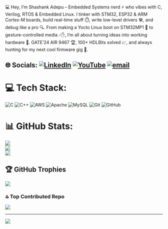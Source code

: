 💻 Hey, I’m Shashank Adepu – Embedded Systems nerd ⚡ who vibes with C, Verilog, RTOS & Embedded Linux. I tinker with STM32, ESP32 & ARM Cortex-M boards, build real-time stuff ⏱️, write low-level drivers 🛠️, and debug like a pro 🔍. From making a Yocto Linux boot on STM32MP1 🚀 to gesture-controlled media 🎶✋, I’m all about turning ideas into working hardware 🔌. GATE’24 AIR 9467 🏆, 100+ HDLBits solved 📈, and always hunting for my next cool firmware gig 💼.
## 🌐 Socials: [![LinkedIn](https://img.shields.io/badge/LinkedIn-%230077B5.svg?logo=linkedin&logoColor=white)](https://linkedin.com/in/shashank-a-97a02824b) [![YouTube](https://img.shields.io/badge/YouTube-%23FF0000.svg?logo=YouTube&logoColor=white)](https://youtube.com/@anandamadepu573) [![email](https://img.shields.io/badge/Email-D14836?logo=gmail&logoColor=white)](mailto:shashankadepu@gmail.com) 

# 💻 Tech Stack:
![C](https://img.shields.io/badge/c-%2300599C.svg?style=for-the-badge&logo=c&logoColor=white) ![C++](https://img.shields.io/badge/c++-%2300599C.svg?style=for-the-badge&logo=c%2B%2B&logoColor=white) ![AWS](https://img.shields.io/badge/AWS-%23FF9900.svg?style=for-the-badge&logo=amazon-aws&logoColor=white) ![Apache](https://img.shields.io/badge/apache-%23D42029.svg?style=for-the-badge&logo=apache&logoColor=white) ![MySQL](https://img.shields.io/badge/mysql-4479A1.svg?style=for-the-badge&logo=mysql&logoColor=white) ![Git](https://img.shields.io/badge/git-%23F05033.svg?style=for-the-badge&logo=git&logoColor=white) ![GitHub](https://img.shields.io/badge/github-%23121011.svg?style=for-the-badge&logo=github&logoColor=white)
# 📊 GitHub Stats:
![](https://github-readme-stats.vercel.app/api?username=shashank7652907&theme=dark&hide_border=false&include_all_commits=false&count_private=false)<br/>
![](https://nirzak-streak-stats.vercel.app/?user=shashank7652907&theme=dark&hide_border=false)<br/>
![](https://github-readme-stats.vercel.app/api/top-langs/?username=shashank7652907&theme=dark&hide_border=false&include_all_commits=false&count_private=false&layout=compact)

## 🏆 GitHub Trophies
![](https://github-profile-trophy.vercel.app/?username=shashank7652907&theme=radical&no-frame=false&no-bg=true&margin-w=4)

### 🔝 Top Contributed Repo
![](https://github-contributor-stats.vercel.app/api?username=shashank7652907&limit=5&theme=dark&combine_all_yearly_contributions=true)

---
[![](https://visitcount.itsvg.in/api?id=shashank7652907&icon=0&color=0)](https://visitcount.itsvg.in)

<!-- Proudly created with GPRM ( https://gprm.itsvg.in ) -->
